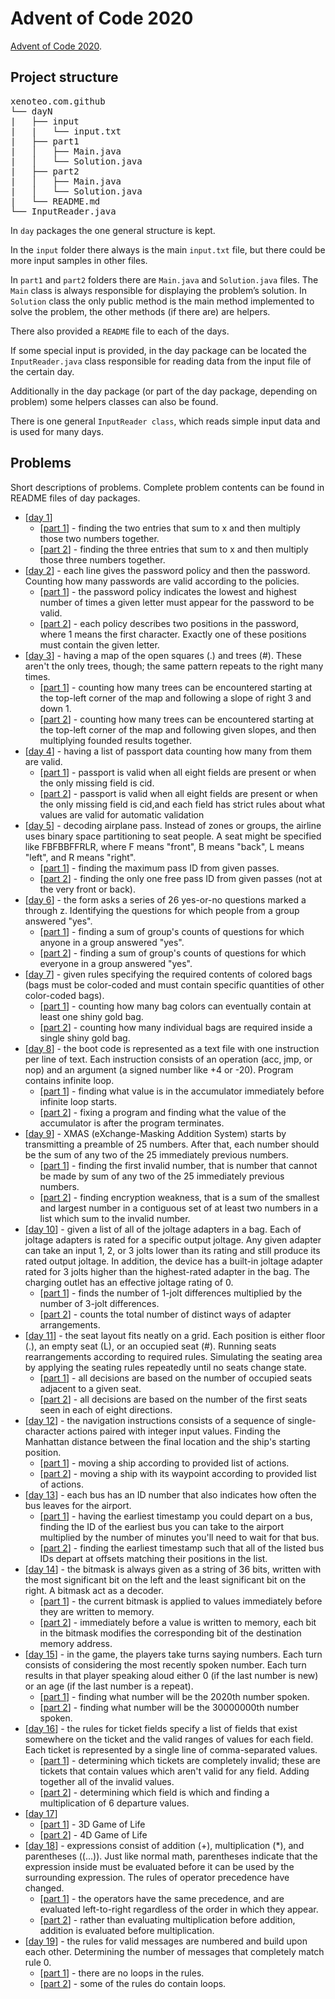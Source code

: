 # Advent of Code 2020
[Advent of Code 2020](https://adventofcode.com/2020).

## Project structure
<pre>
xenoteo.com.github
└── dayN
|   ├── input
|   |   └── input.txt
|   ├── part1
|   │   ├── Main.java
|   │   └── Solution.java
|   ├── part2
|   │   ├── Main.java
|   │   └── Solution.java
|   └── README.md
└── InputReader.java
</pre>
In `day` packages the one general structure is kept.  
  
In the `input` folder there always is the main `input.txt` file, but there could be more input samples in other files.  
  
In `part1` and `part2` folders there are `Main.java` and `Solution.java` files. The `Main` class is always responsible for displaying the problem’s solution. In `Solution` class the only public method is the main method implemented to solve the problem, the other methods (if there are) are helpers.  
  
There also provided a `README` file to each of the days.  
  
If some special input is provided, in the day package can be located the `InputReader.java` class responsible for reading data from the input file of the certain day.
  
Additionally in the day package (or part of the day package, depending on problem) some helpers classes can also be found.  
  
There is one general `InputReader class`, which reads simple input data and is used for many days.  

## Problems
Short descriptions of problems. Complete problem contents can be found in README files of day packages.
- \[[day 1](https://github.com/xenoteo/Advent-2020/tree/master/src/xenoteo/com/github/day1)\]
  - \[[part 1](https://github.com/xenoteo/Advent-2020/blob/master/src/xenoteo/com/github/day1/part1/Solution.java)\] - finding the two entries that sum to x and then multiply those two numbers together.
  - \[[part 2](https://github.com/xenoteo/Advent-2020/blob/master/src/xenoteo/com/github/day1/part2/Solution.java)\] - finding the three entries that sum to x and then multiply those three numbers together.
- \[[day 2](https://github.com/xenoteo/Advent-2020/tree/master/src/xenoteo/com/github/day2)\] - each line gives the password policy and then the password. Counting how many passwords are valid according to the policies.
  - \[[part 1](https://github.com/xenoteo/Advent-2020/blob/master/src/xenoteo/com/github/day2/part1/Solution.java)\] - the password policy indicates the lowest and highest number of times a given letter must appear for the password to be valid.
  - \[[part 2](https://github.com/xenoteo/Advent-2020/blob/master/src/xenoteo/com/github/day2/part2/Solution.java)\] - each policy describes two positions in the password, where 1 means the first character. Exactly one of these positions must contain the given letter.
- \[[day 3](https://github.com/xenoteo/Advent-2020/tree/master/src/xenoteo/com/github/day3)\] - having a map of the open squares (.) and trees (#). These aren't the only trees, though; the same pattern repeats to the right many times.
  - \[[part 1](https://github.com/xenoteo/Advent-2020/blob/master/src/xenoteo/com/github/day3/part1/Solution.java)\] - counting how many trees can be encountered starting at the top-left corner of the map and following a slope of right 3 and down 1.
  - \[[part 2](https://github.com/xenoteo/Advent-2020/blob/master/src/xenoteo/com/github/day3/part2/Solution.java)\] - counting how many trees can be encountered starting at the top-left corner of the map and following given slopes, and then multiplying founded results together.
- \[[day 4](https://github.com/xenoteo/Advent-2020/tree/master/src/xenoteo/com/github/day4)\] - having a list of passport data counting how many from them are valid.
  - \[[part 1](https://github.com/xenoteo/Advent-2020/blob/master/src/xenoteo/com/github/day4/part1/Solution.java)\] - passport is valid when all eight fields are present or when the only missing field is cid.
  - \[[part 2](https://github.com/xenoteo/Advent-2020/blob/master/src/xenoteo/com/github/day4/part2/Solution.java)\] - passport is valid when all eight fields are present or when the only missing field is cid,and each field has strict rules about what values are valid for automatic validation
- \[[day 5](https://github.com/xenoteo/Advent-2020/tree/master/src/xenoteo/com/github/day5)\] - decoding airplane pass. Instead of zones or groups, the airline uses binary space partitioning to seat people. A seat might be specified like FBFBBFFRLR, where F means "front", B means "back", L means "left", and R means "right".
  - \[[part 1](https://github.com/xenoteo/Advent-2020/blob/master/src/xenoteo/com/github/day5/part1/Solution.java)\] - finding the maximum pass ID from given passes.
  - \[[part 2](https://github.com/xenoteo/Advent-2020/blob/master/src/xenoteo/com/github/day5/part2/Solution.java)\] - finding the only one free pass ID from given passes (not at the very front or back).
- \[[day 6](https://github.com/xenoteo/Advent-2020/tree/master/src/xenoteo/com/github/day6)\] - the form asks a series of 26 yes-or-no questions marked a through z. Identifying the questions for which people from a group answered "yes".
  - \[[part 1](https://github.com/xenoteo/Advent-2020/blob/master/src/xenoteo/com/github/day6/part1/Solution.java)\] - finding a sum of group's counts of questions for which anyone in a group answered "yes".
  - \[[part 2](https://github.com/xenoteo/Advent-2020/blob/master/src/xenoteo/com/github/day6/part2/Solution.java)\] - finding a sum of group's counts of questions for which everyone in a group answered "yes".
- \[[day 7](https://github.com/xenoteo/Advent-2020/tree/master/src/xenoteo/com/github/day7)\] - given rules specifying the required contents of colored bags (bags must be color-coded and must contain specific quantities of other color-coded bags).
  - \[[part 1](https://github.com/xenoteo/Advent-2020/blob/master/src/xenoteo/com/github/day7/part1/Solution.java)\] - counting how many bag colors can eventually contain at least one shiny gold bag.
  - \[[part 2](https://github.com/xenoteo/Advent-2020/blob/master/src/xenoteo/com/github/day7/part2/Solution.java)\] - counting how many individual bags are required inside a single shiny gold bag.
- \[[day 8](https://github.com/xenoteo/Advent-2020/tree/master/src/xenoteo/com/github/day8)\] - the boot code is represented as a text file with one instruction per line of text. Each instruction consists of an operation (acc, jmp, or nop) and an argument (a signed number like +4 or -20). Program contains infinite loop.
  - \[[part 1](https://github.com/xenoteo/Advent-2020/blob/master/src/xenoteo/com/github/day8/part1/Solution.java)\] - finding what value is in the accumulator immediately before infinite loop starts.
  - \[[part 2](https://github.com/xenoteo/Advent-2020/blob/master/src/xenoteo/com/github/day8/part2/Solution.java)\] - fixing a program and finding what the value of the accumulator is after the program terminates.
- \[[day 9](https://github.com/xenoteo/Advent-2020/tree/master/src/xenoteo/com/github/day9)\] - XMAS (eXchange-Masking Addition System) starts by transmitting a preamble of 25 numbers. After that, each number should be the sum of any two of the 25 immediately previous numbers.
  - \[[part 1](https://github.com/xenoteo/Advent-2020/blob/master/src/xenoteo/com/github/day9/part1/Solution.java)\] - finding the first invalid number, that is number that cannot be made by sum of any two of the 25 immediately previous numbers.
  - \[[part 2](https://github.com/xenoteo/Advent-2020/blob/master/src/xenoteo/com/github/day9/part2/Solution.java)\] - finding encryption weakness, that is a sum of the smallest and largest number in a contiguous set of at least two numbers in a list which sum to the invalid number.
- \[[day 10](https://github.com/xenoteo/Advent-2020/tree/master/src/xenoteo/com/github/day10)\] - given a list of all of the joltage adapters in a bag. Each of joltage adapters is rated for a specific output joltage. Any given adapter can take an input 1, 2, or 3 jolts lower than its rating and still produce its rated output joltage. In addition, the device has a built-in joltage adapter rated for 3 jolts higher than the highest-rated adapter in the bag. The charging outlet has an effective joltage rating of 0.
  - \[[part 1](https://github.com/xenoteo/Advent-2020/blob/master/src/xenoteo/com/github/day10/part1/Solution.java)\] - finds the number of 1-jolt differences multiplied by the number of 3-jolt differences.
  - \[[part 2](https://github.com/xenoteo/Advent-2020/blob/master/src/xenoteo/com/github/day10/part2/Solution.java)\] - counts the total number of distinct ways of adapter arrangements.
- \[[day 11](https://github.com/xenoteo/Advent-2020/tree/master/src/xenoteo/com/github/day11)\] - the seat layout fits neatly on a grid. Each position is either floor (.), an empty seat (L), or an occupied seat (#). Running seats rearrangements according to required rules. Simulating the seating area by applying the seating rules repeatedly until no seats change state.
  - \[[part 1](https://github.com/xenoteo/Advent-2020/blob/master/src/xenoteo/com/github/day11/part1/Solution.java)\] - all decisions are based on the number of occupied seats adjacent to a given seat.
  - \[[part 2](https://github.com/xenoteo/Advent-2020/blob/master/src/xenoteo/com/github/day11/part2/Solution.java)\] - all decisions are based on the number of the first seats seen in each of eight directions.
- \[[day 12](https://github.com/xenoteo/Advent-2020/tree/master/src/xenoteo/com/github/day12)\] - the navigation instructions consists of a sequence of single-character actions paired with integer input values. Finding the Manhattan distance between the final location and the ship's starting position.
  - \[[part 1](https://github.com/xenoteo/Advent-2020/blob/master/src/xenoteo/com/github/day12/part1/Solution.java)\] - moving a ship according to provided list of actions.
  - \[[part 2](https://github.com/xenoteo/Advent-2020/blob/master/src/xenoteo/com/github/day12/part2/Solution.java)\] - moving a ship with its waypoint according to provided list of actions.
- \[[day 13](https://github.com/xenoteo/Advent-2020/tree/master/src/xenoteo/com/github/day13)\] - each bus has an ID number that also indicates how often the bus leaves for the airport.
  - \[[part 1](https://github.com/xenoteo/Advent-2020/blob/master/src/xenoteo/com/github/day13/part1/Solution.java)\] - having the earliest timestamp you could depart on a bus, finding the ID of the earliest bus you can take to the airport multiplied by the number of minutes you'll need to wait for that bus.
  - \[[part 2](https://github.com/xenoteo/Advent-2020/blob/master/src/xenoteo/com/github/day13/part2/Solution.java)\] - finding the earliest timestamp such that all of the listed bus IDs depart at offsets matching their positions in the list.
- \[[day 14](https://github.com/xenoteo/Advent-2020/tree/master/src/xenoteo/com/github/day14)\] - the bitmask is always given as a string of 36 bits, written with the most significant bit on the left and the least significant bit on the right. A bitmask act as a decoder.
  - \[[part 1](https://github.com/xenoteo/Advent-2020/blob/master/src/xenoteo/com/github/day14/part1/Solution.java)\] - the current bitmask is applied to values immediately before they are written to memory.
  - \[[part 2](https://github.com/xenoteo/Advent-2020/blob/master/src/xenoteo/com/github/day14/part2/Solution.java)\] - immediately before a value is written to memory, each bit in the bitmask modifies the corresponding bit of the destination memory address.
- \[[day 15](https://github.com/xenoteo/Advent-2020/tree/master/src/xenoteo/com/github/day15)\] - in the game, the players take turns saying numbers. Each turn consists of considering the most recently spoken number. Each turn results in that player speaking aloud either 0 (if the last number is new) or an age (if the last number is a repeat).
  - \[[part 1](https://github.com/xenoteo/Advent-2020/blob/master/src/xenoteo/com/github/day15/part1/Solution.java)\] - finding what number will be the 2020th number spoken.
  - \[[part 2](https://github.com/xenoteo/Advent-2020/blob/master/src/xenoteo/com/github/day15/part2/Solution.java)\] - finding what number will be the 30000000th number spoken.
- \[[day 16](https://github.com/xenoteo/Advent-2020/tree/master/src/xenoteo/com/github/day16)\] - the rules for ticket fields specify a list of fields that exist somewhere on the ticket and the valid ranges of values for each field. Each ticket is represented by a single line of comma-separated values.
  - \[[part 1](https://github.com/xenoteo/Advent-2020/blob/master/src/xenoteo/com/github/day16/part1/Solution.java)\] - determining which tickets are completely invalid; these are tickets that contain values which aren't valid for any field. Adding together all of the invalid values.
  - \[[part 2](https://github.com/xenoteo/Advent-2020/blob/master/src/xenoteo/com/github/day16/part2/Solution.java)\] - determining which field is which and finding a multiplication of 6 departure values.
- \[[day 17](https://github.com/xenoteo/Advent-2020/tree/master/src/xenoteo/com/github/day17)\]
  - \[[part 1](https://github.com/xenoteo/Advent-2020/blob/master/src/xenoteo/com/github/day17/part1/Solution.java)\] - 3D Game of Life
  - \[[part 2](https://github.com/xenoteo/Advent-2020/blob/master/src/xenoteo/com/github/day17/part2/Solution.java)\] - 4D Game of Life
- \[[day 18](https://github.com/xenoteo/Advent-2020/tree/master/src/xenoteo/com/github/day18)\] - expressions consist of addition (+), multiplication (\*), and parentheses ((...)). Just like normal math, parentheses indicate that the expression inside must be evaluated before it can be used by the surrounding expression. The rules of operator precedence have changed.
  - \[[part 1](https://github.com/xenoteo/Advent-2020/blob/master/src/xenoteo/com/github/day18/part1/Solution.java)\] - the operators have the same precedence, and are evaluated left-to-right regardless of the order in which they appear.
  - \[[part 2](https://github.com/xenoteo/Advent-2020/blob/master/src/xenoteo/com/github/day18/part2/Solution.java)\] - rather than evaluating multiplication before addition, addition is evaluated before multiplication.
- \[[day 19](https://github.com/xenoteo/Advent-2020/tree/master/src/xenoteo/com/github/day19)\] - the rules for valid messages are numbered and build upon each other. Determining the number of messages that completely match rule 0.
  - \[[part 1](https://github.com/xenoteo/Advent-2020/blob/master/src/xenoteo/com/github/day19/part1/Solution.java)\] - there are no loops in the rules.
  - \[[part 2](https://github.com/xenoteo/Advent-2020/blob/master/src/xenoteo/com/github/day19/part2/Solution.java)\] - some of the rules do contain loops.
